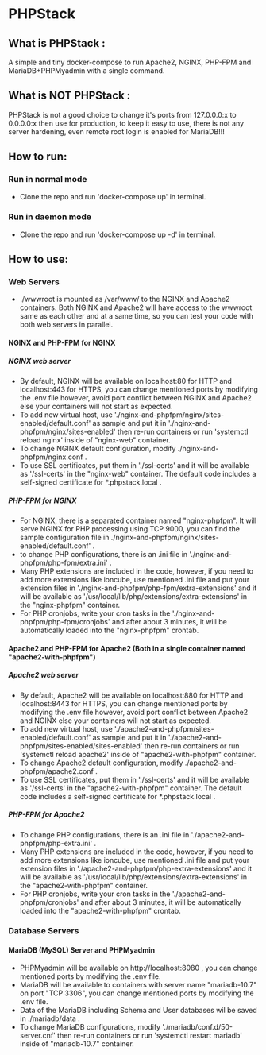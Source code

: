 # PHPStack

## What is PHPStack :
A simple and tiny docker-compose to run Apache2, NGINX, PHP-FPM and MariaDB+PHPMyadmin with a single command.
## What is NOT PHPStack :
PHPStack is not a good choice to change it's ports from 127.0.0.0:x to 0.0.0.0:x then use for production, to keep it easy to use, there is not any server hardening, even remote root login is enabled for MariaDB!!!



## How to run:
### Run in normal mode
- Clone the repo and run 'docker-compose up' in terminal.
### Run in daemon mode
- Clone the repo and run 'docker-compose up -d' in terminal.




## How to use:

### Web Servers
- ./wwwroot is mounted as /var/www/ to the NGINX and Apache2 containers.
Both NGINX and Apache2 will have access to the wwwroot same as each other and at a same time, so you can test your code with both web servers in parallel.

#### NGINX and PHP-FPM for NGINX
##### NGINX web server
- By default, NGINX will be available on localhost:80 for HTTP and localhost:443 for HTTPS, you can change mentioned ports by modifying the .env file however, avoid port conflict between NGINX and Apache2 else your containers will not start as expected.
- To add new virtual host, use './nginx-and-phpfpm/nginx/sites-enabled/default.conf' as sample and put it in './nginx-and-phpfpm/nginx/sites-enabled' then re-run containers or run 'systemctl reload nginx' inside of "nginx-web" container.
- To change NGINX default configuration, modify ./nginx-and-phpfpm/nginx.conf .
- To use SSL certificates, put them in './ssl-certs' and it will be available as '/ssl-certs' in the "nginx-web" container. The default code includes a self-signed certificate for *.phpstack.local .

##### PHP-FPM for NGINX
- For NGINX, there is a separated container named "nginx-phpfpm". It will serve NGINX for PHP processing using TCP 9000, you can find the sample configuration file in ./nginx-and-phpfpm/nginx/sites-enabled/default.conf' .
- to change PHP configurations, there is an .ini file in './nginx-and-phpfpm/php-fpm/extra.ini' .
- Many PHP extensions are included in the code, however, if you need to add more extensions like ioncube, use mentioned .ini file and put your extension files in './nginx-and-phpfpm/php-fpm/extra-extensions' and it will be available as '/usr/local/lib/php/extensions/extra-extensions' in the "nginx-phpfpm" container.
- For PHP cronjobs, write your cron tasks in the './nginx-and-phpfpm/php-fpm/cronjobs' and after about 3 minutes, it will be automatically loaded into the "nginx-phpfpm" crontab.

#### Apache2 and PHP-FPM for Apache2 (Both in a single container named "apache2-with-phpfpm")
##### Apache2 web server
- By default, Apache2 will be available on localhost:880 for HTTP and localhost:8443 for HTTPS, you can change mentioned ports by modifying the .env file however, avoid port conflict between Apache2 and NGINX else your containers will not start as expected.
- To add new virtual host, use './apache2-and-phpfpm/sites-enabled/default.conf' as sample and put it in './apache2-and-phpfpm/sites-enabled/sites-enabled' then re-run containers or run 'systemctl reload apache2' inside of "apache2-with-phpfpm" container.
- To change Apache2 default configuration, modify ./apache2-and-phpfpm/apache2.conf .
- To use SSL certificates, put them in './ssl-certs' and it will be available as '/ssl-certs' in the "apache2-with-phpfpm" container. The default code includes a self-signed certificate for *.phpstack.local .
##### PHP-FPM for Apache2
- To change PHP configurations, there is an .ini file in './apache2-and-phpfpm/php-extra.ini' .
- Many PHP extensions are included in the code, however, if you need to add more extensions like ioncube, use mentioned .ini file and put your extension files in './apache2-and-phpfpm/php-extra-extensions' and it will be available as '/usr/local/lib/php/extensions/extra-extensions' in the "apache2-with-phpfpm" container.
- For PHP cronjobs, write your cron tasks in the './apache2-and-phpfpm/cronjobs' and after about 3 minutes, it will be automatically loaded into the "apache2-with-phpfpm" crontab.


### Database Servers
#### MariaDB (MySQL) Server and PHPMyadmin
- PHPMyadmin will be available on http://localhost:8080 , you can change mentioned ports by modifying the .env file.
- MariaDB will be available to containers with server name "mariadb-10.7" on port "TCP 3306", you can change mentioned ports by modifying the .env file.
- Data of the MariaDB including Schema and User databases wil be saved in ./mariadb/data .
- To change MariaDB configurations, modify './mariadb/conf.d/50-server.cnf' then re-run containers or run 'systemctl restart mariadb' inside of "mariadb-10.7" container.

